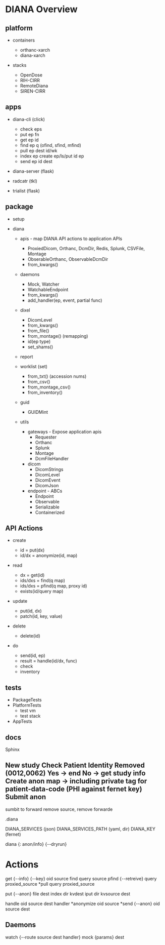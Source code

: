 DIANA Overview
=============

platform
-------------

- containers
  - orthanc-xarch
  - diana-xarch

- stacks
  - OpenDose
  - RIH-CIRR
  - RemoteDiana
  - SIREN-CIRR


apps
-------------

- diana-cli (click)
  - check eps
  - put ep fn
  - get ep id
  - find ep q (ofind, sfind, mfind)
  - pull ep dest id/wk
  - index ep create ep/ls/put id ep
  - send ep id dest

- diana-server (flask)

- radcatr (tkl)

- trialist (flask)


package
-------------

- setup

- diana

  - apis - map DIANA API actions to application APIs
    - ProxiedDicom, Orthanc, DcmDir, Redis, Splunk, CSVFile, Montage
    - ObserableOrthanc, ObservableDcmDir
    - from_kwargs()

  - daemons
    - Mock, Watcher
    - WatchableEndpoint
    - from_kwargs()
    - add_handler(ep, event, partial func)

  - dixel
    - DicomLevel
    - from_kwargs()
    - from_file()
    - from_montage() (remapping)
    - id(ep type)
    - set_shams()

  - report

  - worklist (set)
    - from_txt() (accession nums)
    - from_csv()
    - from_montage_csv()
    - from_inventory()

  - guid
    - GUIDMint

  - utils
    - gateways - Expose application apis
      - Requester
      - Orthanc
      - Splunk
      - Montage
      - DcmFileHandler
    - dicom
      - DicomStrings
      - DicomLevel
      - DicomEvent
      - DicomJson
    - endpoint - ABCs
      - Endpoint
      - Observable
      - Serializable
      - Containerized


API Actions
-------------

- create
  - id = put(dx)
  - id/dx = anonymize(id, map)

- read
  - dx = get(id)
  - ids/dxs = find(q map)
  - ids/dxs = pfind(q map, proxy id)
  - exists(id/query map)

- update
  - put(id, dx)
  - patch(id, key, value)

- delete
  - delete(id)

- do
  - send(id, ep)
  - result = handle(id/dx, func)
  - check
  - inventory


tests
------------

- PackageTests
- PlatformTests
  - test vm
  - test stack
- AppTests


docs
------------

Sphinx





New study
Check Patient Identity Removed (0012,0062)
Yes -> end
No -> get study info
Create anon map
  -> including private tag for patient-data-code (PHI against fernet key)
Submit anon
---
sumbit to forward
remove source, remove forwarde

.diana

DIANA_SERVICES (json)
DIANA_SERVICES_PATH (yaml, dir)
DIANA_KEY (fernet)

diana <cmd> <services> {<key>: anon/info} {--dryrun}

  # Actions

  get {--info} {--key} oid source
  find query source
  pfind {--retreive} query proxied_source
  *pull query proxied_source

  put {--anon} file dest
  index dir kvdest
  iput dir kvsource dest

  handle oid source dest handler
  *anonymize oid source
  *send {--anon} oid source dest


  ## Daemons

  watch {--route source dest handler}
  mock  {params} dest


